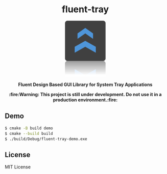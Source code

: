 <h1 align="center">fluent-tray</h1>
<p align="center"><img src="./assets/banner.png" width=128/></p>
<p align="center"><b>Fluent Design Based GUI Library for System Tray Applications</b></p>
<p align="center"><b>:fire:Warning: This project is still under development. Do not use it in a production environment.:fire:</b></p>

## Demo

```sh
$ cmake -B build demo
$ cmake --build build
$ ./build/Debug/fluent-tray-demo.exe
```


## License
MIT License
